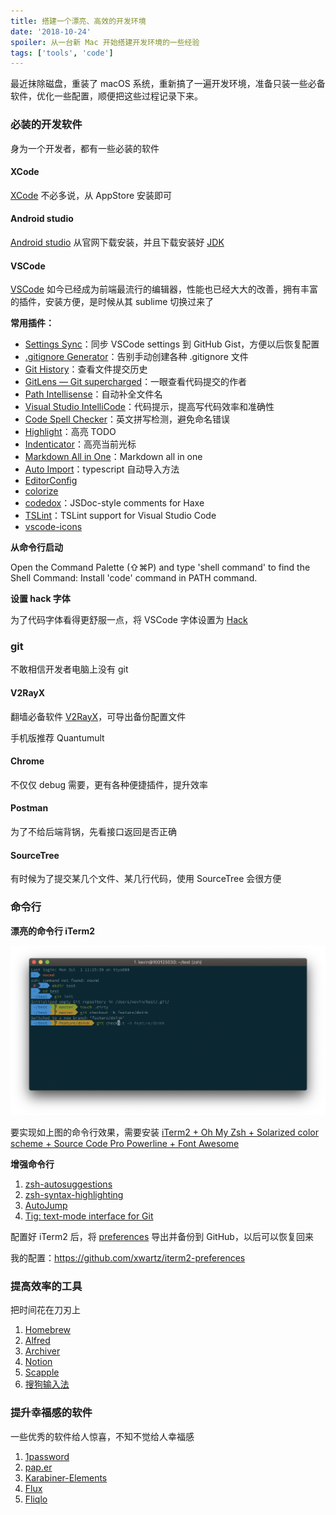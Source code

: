 ```yaml
---
title: 搭建一个漂亮、高效的开发环境
date: '2018-10-24'
spoiler: 从一台新 Mac 开始搭建开发环境的一些经验
tags: ['tools', 'code']
---
```


最近抹除磁盘，重装了 macOS 系统，重新搞了一遍开发环境，准备只装一些必备软件，优化一些配置，顺便把这些过程记录下来。

### 必装的开发软件

身为一个开发者，都有一些必装的软件

#### XCode
[XCode](https://developer.apple.com/xcode/) 不必多说，从 AppStore 安装即可

#### Android studio
[Android studio](https://developer.android.com/studio) 从官网下载安装，并且下载安装好 [JDK](https://www.oracle.com/technetwork/java/javase/downloads/jdk13-downloads-5672538.html)

#### VSCode
[VSCode](https://code.visualstudio.com/) 如今已经成为前端最流行的编辑器，性能也已经大大的改善，拥有丰富的插件，安装方便，是时候从其 sublime 切换过来了

**常用插件：**
- [Settings Sync](https://marketplace.visualstudio.com/items?itemName=Shan.code-settings-sync)：同步 VSCode settings 到 GitHub Gist，方便以后恢复配置
- [.gitignore Generator](https://marketplace.visualstudio.com/items?itemName=piotrpalarz.vscode-gitignore-generator)：告别手动创建各种 .gitignore 文件
- [Git History](https://marketplace.visualstudio.com/items?itemName=donjayamanne.githistory)：查看文件提交历史
- [GitLens — Git supercharged](https://marketplace.visualstudio.com/items?itemName=eamodio.gitlens)：一眼查看代码提交的作者
- [Path Intellisense](https://marketplace.visualstudio.com/items?itemName=christian-kohler.path-intellisense)：自动补全文件名
- [Visual Studio IntelliCode](https://marketplace.visualstudio.com/items?itemName=VisualStudioExptTeam.vscodeintellicode)：代码提示，提高写代码效率和准确性
- [Code Spell Checker](https://marketplace.visualstudio.com/items?itemName=streetsidesoftware.code-spell-checker)：英文拼写检测，避免命名错误
- [Highlight](https://marketplace.visualstudio.com/items?itemName=fabiospampinato.vscode-highlight)：高亮 TODO
- [Indenticator](https://marketplace.visualstudio.com/items?itemName=SirTori.indenticator)：高亮当前光标
- [Markdown All in One](https://marketplace.visualstudio.com/items?itemName=yzhang.markdown-all-in-one)：Markdown all in one
- [Auto Import](https://marketplace.visualstudio.com/items?itemName=steoates.autoimport)：typescript 自动导入方法
- [EditorConfig](https://marketplace.visualstudio.com/items?itemName=EditorConfig.EditorConfig)
- [colorize](https://marketplace.visualstudio.com/items?itemName=kamikillerto.vscode-colorize)
- [codedox](https://marketplace.visualstudio.com/items?itemName=wiggin77.codedox)：JSDoc-style comments for Haxe
- [TSLint](https://marketplace.visualstudio.com/items?itemName=ms-vscode.vscode-typescript-tslint-plugin)：TSLint support for Visual Studio Code
- [vscode-icons](https://marketplace.visualstudio.com/items?itemName=vscode-icons-team.vscode-icons)

**从命令行启动**

Open the Command Palette (⇧⌘P) and type 'shell command' to find the Shell Command: Install 'code' command in PATH command.

**设置 hack 字体**

为了代码字体看得更舒服一点，将 VSCode 字体设置为 [Hack](https://github.com/source-foundry/Hack)

### git

不敢相信开发者电脑上没有 git

#### V2RayX

翻墙必备软件 [V2RayX](https://github.com/Cenmrev/V2RayX)，可导出备份配置文件

手机版推荐 Quantumult

#### Chrome

不仅仅 debug 需要，更有各种便捷插件，提升效率

#### Postman

为了不给后端背锅，先看接口返回是否正确

#### SourceTree

有时候为了提交某几个文件、某几行代码，使用 SourceTree 会很方便

### 命令行

**漂亮的命令行 iTerm2**

![](./agnoster.png)

要实现如上图的命令行效果，需要安装 [iTerm2 + Oh My Zsh + Solarized color scheme + Source Code Pro Powerline + Font Awesome](https://gist.github.com/kevin-smets/8568070)

**增强命令行**

1. [zsh-autosuggestions](https://github.com/zsh-users/zsh-autosuggestions)
2. [zsh-syntax-highlighting](https://github.com/zsh-users/zsh-syntax-highlighting)
3. [AutoJump](https://github.com/wting/autojump)
4. [Tig: text-mode interface for Git](https://github.com/jonas/tig)

配置好 iTerm2 后，将 [preferences](https://www.iterm2.com/documentation-preferences-general.html#Preferences) 导出并备份到 GitHub，以后可以恢复回来

我的配置：https://github.com/xwartz/iterm2-preferences

### 提高效率的工具

把时间花在刀刃上

1. [Homebrew](https://brew.sh/)
2. [Alfred](https://www.alfredapp.com/)
3. [Archiver](https://archiverapp.com/)
4. [Notion](https://www.notion.so/)
5. [Scapple](https://www.literatureandlatte.com/scapple/overview)
6. [搜狗输入法](https://pinyin.sogou.com/mac/)

### 提升幸福感的软件

一些优秀的软件给人惊喜，不知不觉给人幸福感

1. [1password](https://1password.com/)
2. [pap.er](https://paper.meiyuan.in/)
3. [Karabiner-Elements](https://pqrs.org/osx/karabiner/)
4. [Flux](https://justgetflux.com/)
5. [Fliqlo](https://fliqlo.com/)

